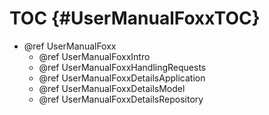TOC {#UserManualFoxxTOC}
========================

- @ref UserManualFoxx
  - @ref UserManualFoxxIntro
  - @ref UserManualFoxxHandlingRequests
  - @ref UserManualFoxxDetailsApplication
  - @ref UserManualFoxxDetailsModel
  - @ref UserManualFoxxDetailsRepository

